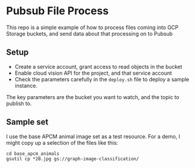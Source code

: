 # Pubsub File Process

This repo is a simple example of how to process files coming into GCP Storage buckets, and send data about
that processing on to Pubsub

## Setup

- Create a service account, grant access to read objects in the bucket
- Enable cloud vision API for the project, and that service account
- Check the parameters carefully in the `deploy.sh` file to deploy a sample instance.

The key parameters are the bucket you want to watch, and the topic to publish to.

## Sample set

I use the base APCM animal image set as a test resource.   For a demo, I might copy up a selection of the
files like this:

```
cd base_apcm_animals
gsutil cp *20.jpg gs://graph-image-classification/
```